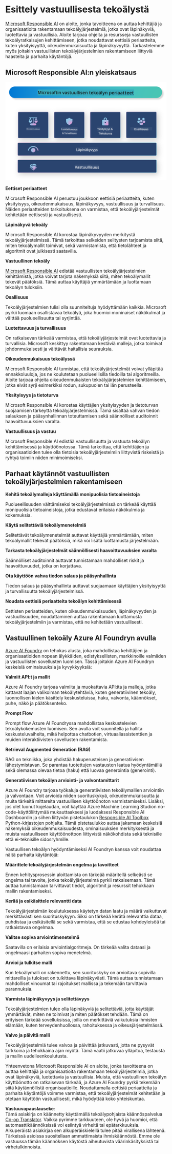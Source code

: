 <!--
CO_OP_TRANSLATOR_METADATA:
{
  "original_hash": "805b96b20152936d8f4c587d90d6e06e",
  "translation_date": "2025-05-09T15:38:11+00:00",
  "source_file": "md/01.Introduction/05/ResponsibleAI.md",
  "language_code": "fi"
}
-->
# **Esittely vastuullisesta tekoälystä**

[Microsoft Responsible AI](https://www.microsoft.com/ai/responsible-ai?WT.mc_id=aiml-138114-kinfeylo) on aloite, jonka tavoitteena on auttaa kehittäjiä ja organisaatioita rakentamaan tekoälyjärjestelmiä, jotka ovat läpinäkyviä, luotettavia ja vastuullisia. Aloite tarjoaa ohjeita ja resursseja vastuullisten tekoälyratkaisujen kehittämiseen, jotka noudattavat eettisiä periaatteita, kuten yksityisyyttä, oikeudenmukaisuutta ja läpinäkyvyyttä. Tarkastelemme myös joitakin vastuullisten tekoälyjärjestelmien rakentamiseen liittyviä haasteita ja parhaita käytäntöjä.

## Microsoft Responsible AI:n yleiskatsaus

![RAIPrinciples](../../../../../translated_images/RAIPrinciples.e40f2a169a854832e885ce2659f3a913cfb393fa59b595ed57cfae9119694eb7.fi.png)

**Eettiset periaatteet**

Microsoft Responsible AI perustuu joukkoon eettisiä periaatteita, kuten yksityisyys, oikeudenmukaisuus, läpinäkyvyys, vastuullisuus ja turvallisuus. Näiden periaatteiden tarkoituksena on varmistaa, että tekoälyjärjestelmät kehitetään eettisesti ja vastuullisesti.

**Läpinäkyvä tekoäly**

Microsoft Responsible AI korostaa läpinäkyvyyden merkitystä tekoälyjärjestelmissä. Tämä tarkoittaa selkeiden selitysten tarjoamista siitä, miten tekoälymallit toimivat, sekä varmistamista, että tietolähteet ja algoritmit ovat julkisesti saatavilla.

**Vastuullinen tekoäly**

[Microsoft Responsible AI](https://www.microsoft.com/ai/responsible-ai?WT.mc_id=aiml-138114-kinfeylo) edistää vastuullisten tekoälyjärjestelmien kehittämistä, jotka voivat tarjota näkemyksiä siitä, miten tekoälymallit tekevät päätöksiä. Tämä auttaa käyttäjiä ymmärtämään ja luottamaan tekoälyn tuloksiin.

**Osallisuus**

Tekoälyjärjestelmien tulisi olla suunniteltuja hyödyttämään kaikkia. Microsoft pyrkii luomaan osallistavaa tekoälyä, joka huomioi moninaiset näkökulmat ja välttää puolueellisuutta tai syrjintää.

**Luotettavuus ja turvallisuus**

On ratkaisevan tärkeää varmistaa, että tekoälyjärjestelmät ovat luotettavia ja turvallisia. Microsoft keskittyy rakentamaan kestäviä malleja, jotka toimivat johdonmukaisesti ja välttävät haitallisia seurauksia.

**Oikeudenmukaisuus tekoälyssä**

Microsoft Responsible AI tunnistaa, että tekoälyjärjestelmät voivat ylläpitää ennakkoluuloja, jos ne koulutetaan puolueellisilla tiedoilla tai algoritmeilla. Aloite tarjoaa ohjeita oikeudenmukaisten tekoälyjärjestelmien kehittämiseen, jotka eivät syrji esimerkiksi rodun, sukupuolen tai iän perusteella.

**Yksityisyys ja tietoturva**

Microsoft Responsible AI korostaa käyttäjien yksityisyyden ja tietoturvan suojaamisen tärkeyttä tekoälyjärjestelmissä. Tämä sisältää vahvan tiedon salauksen ja pääsynhallinnan toteuttamisen sekä säännölliset auditoinnit haavoittuvuuksien varalta.

**Vastuullisuus ja vastuu**

Microsoft Responsible AI edistää vastuullisuutta ja vastuuta tekoälyn kehittämisessä ja käyttöönotossa. Tämä tarkoittaa, että kehittäjien ja organisaatioiden tulee olla tietoisia tekoälyjärjestelmiin liittyvistä riskeistä ja ryhtyä toimiin niiden minimoimiseksi.

## Parhaat käytännöt vastuullisten tekoälyjärjestelmien rakentamiseen

**Kehitä tekoälymalleja käyttämällä monipuolisia tietoaineistoja**

Puolueellisuuden välttämiseksi tekoälyjärjestelmissä on tärkeää käyttää monipuolisia tietoaineistoja, jotka edustavat erilaisia näkökulmia ja kokemuksia.

**Käytä selitettäviä tekoälymenetelmiä**

Selitettävät tekoälymenetelmät auttavat käyttäjiä ymmärtämään, miten tekoälymallit tekevät päätöksiä, mikä voi lisätä luottamusta järjestelmään.

**Tarkasta tekoälyjärjestelmät säännöllisesti haavoittuvuuksien varalta**

Säännölliset auditoinnit auttavat tunnistamaan mahdolliset riskit ja haavoittuvuudet, jotka on korjattava.

**Ota käyttöön vahva tiedon salaus ja pääsynhallinta**

Tiedon salaus ja pääsynhallinta auttavat suojaamaan käyttäjien yksityisyyttä ja turvallisuutta tekoälyjärjestelmissä.

**Noudata eettisiä periaatteita tekoälyn kehittämisessä**

Eettisten periaatteiden, kuten oikeudenmukaisuuden, läpinäkyvyyden ja vastuullisuuden, noudattaminen auttaa rakentamaan luottamusta tekoälyjärjestelmiin ja varmistaa, että ne kehitetään vastuullisesti.

## Vastuullinen tekoäly Azure AI Foundryn avulla

[Azure AI Foundry](https://ai.azure.com?WT.mc_id=aiml-138114-kinfeylo) on tehokas alusta, joka mahdollistaa kehittäjien ja organisaatioiden nopean älykkäiden, edistyksellisten, markkinoille valmiiden ja vastuullisten sovellusten luomisen. Tässä joitakin Azure AI Foundryn keskeisiä ominaisuuksia ja kyvykkyyksiä:

**Valmiit API:t ja mallit**

Azure AI Foundry tarjoaa valmiita ja muokattavia API:ita ja malleja, jotka kattavat laajan valikoiman tekoälytehtäviä, kuten generatiivinen tekoäly, luonnollisen kielen käsittely keskusteluissa, haku, valvonta, käännökset, puhe, näkö ja päätöksenteko.

**Prompt Flow**

Prompt flow Azure AI Foundryssa mahdollistaa keskustelevien tekoälykokemusten luomisen. Sen avulla voit suunnitella ja hallita keskusteluvaiheita, mikä helpottaa chatbotien, virtuaaliassistenttien ja muiden interaktiivisten sovellusten rakentamista.

**Retrieval Augmented Generation (RAG)**

RAG on tekniikka, joka yhdistää hakuperusteisen ja generatiivisen lähestymistavan. Se parantaa tuotettujen vastausten laatua hyödyntämällä sekä olemassa olevaa tietoa (haku) että luovaa generointia (generointi).

**Generatiivisen tekoälyn arviointi- ja valvontamittarit**

Azure AI Foundry tarjoaa työkaluja generatiivisten tekoälymallien arviointiin ja valvontaan. Voit arvioida niiden suorituskykyä, oikeudenmukaisuutta ja muita tärkeitä mittareita vastuullisen käyttöönoton varmistamiseksi. Lisäksi, jos olet luonut kojelaudan, voit käyttää Azure Machine Learning Studion no-code-käyttöliittymää mukauttaaksesi ja luodaksesi Responsible AI Dashboardin ja siihen liittyvän pistetaulukon [Responsible AI Toolbox](https://responsibleaitoolbox.ai/?WT.mc_id=aiml-138114-kinfeylo) Python-kirjastojen pohjalta. Tämä pistetaulukko auttaa jakamaan keskeisiä näkemyksiä oikeudenmukaisuudesta, ominaisuuksien merkityksestä ja muista vastuulliseen käyttöönottoon liittyvistä näkökohdista sekä teknisille että ei-teknisille sidosryhmille.

Vastuullisen tekoälyn hyödyntämiseksi AI Foundryn kanssa voit noudattaa näitä parhaita käytäntöjä:

**Määrittele tekoälyjärjestelmän ongelma ja tavoitteet**

Ennen kehitysprosessin aloittamista on tärkeää määritellä selkeästi se ongelma tai tavoite, jonka tekoälyjärjestelmä pyrkii ratkaisemaan. Tämä auttaa tunnistamaan tarvittavat tiedot, algoritmit ja resurssit tehokkaan mallin rakentamiseksi.

**Kerää ja esikäsittele relevantti data**

Tekoälyjärjestelmän koulutuksessa käytetyn datan laatu ja määrä vaikuttavat merkittävästi sen suorituskykyyn. Siksi on tärkeää kerätä relevanttia dataa, puhdistaa ja esikäsitellä se sekä varmistaa, että se edustaa kohdeyleisöä tai ratkaistavaa ongelmaa.

**Valitse sopiva arviointimenetelmä**

Saatavilla on erilaisia arviointialgoritmeja. On tärkeää valita dataasi ja ongelmaasi parhaiten sopiva menetelmä.

**Arvioi ja tulkitse malli**

Kun tekoälymalli on rakennettu, sen suorituskyky on arvioitava sopivilla mittareilla ja tulokset on tulkittava läpinäkyvästi. Tämä auttaa tunnistamaan mahdolliset vinoumat tai rajoitukset mallissa ja tekemään tarvittavia parannuksia.

**Varmista läpinäkyvyys ja selitettävyys**

Tekoälyjärjestelmien tulee olla läpinäkyviä ja selitettäviä, jotta käyttäjät ymmärtävät, miten ne toimivat ja miten päätökset tehdään. Tämä on erityisen tärkeää sovelluksissa, joilla on merkittäviä vaikutuksia ihmisten elämään, kuten terveydenhuollossa, rahoituksessa ja oikeusjärjestelmässä.

**Valvo ja päivitä malli**

Tekoälyjärjestelmiä tulee valvoa ja päivittää jatkuvasti, jotta ne pysyvät tarkkoina ja tehokkaina ajan myötä. Tämä vaatii jatkuvaa ylläpitoa, testausta ja mallin uudelleenkoulutusta.

Yhteenvetona Microsoft Responsible AI on aloite, jonka tavoitteena on auttaa kehittäjiä ja organisaatioita rakentamaan tekoälyjärjestelmiä, jotka ovat läpinäkyviä, luotettavia ja vastuullisia. Muista, että vastuullinen tekoälyn käyttöönotto on ratkaisevan tärkeää, ja Azure AI Foundry pyrkii tekemään siitä käytännöllistä organisaatioille. Noudattamalla eettisiä periaatteita ja parhaita käytäntöjä voimme varmistaa, että tekoälyjärjestelmät kehitetään ja otetaan käyttöön vastuullisesti, mikä hyödyttää koko yhteiskuntaa.

**Vastuuvapauslauseke**:  
Tämä asiakirja on käännetty käyttämällä tekoälypohjaista käännöspalvelua [Co-op Translator](https://github.com/Azure/co-op-translator). Vaikka pyrimme tarkkuuteen, ole hyvä ja huomioi, että automaattikäännöksissä voi esiintyä virheitä tai epätarkkuuksia. Alkuperäistä asiakirjaa sen alkuperäiskielellä tulee pitää virallisena lähteenä. Tärkeissä asioissa suositellaan ammattimaista ihmiskäännöstä. Emme ole vastuussa tämän käännöksen käytöstä aiheutuvista väärinkäsityksistä tai virhetulkinnoista.